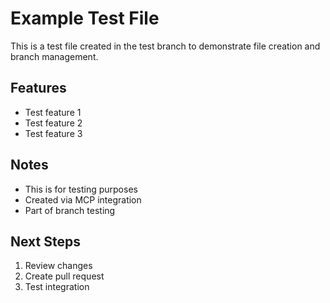 # Example Test File

This is a test file created in the test branch to demonstrate file creation and branch management.

## Features
- Test feature 1
- Test feature 2
- Test feature 3

## Notes
- This is for testing purposes
- Created via MCP integration
- Part of branch testing

## Next Steps
1. Review changes
2. Create pull request
3. Test integration